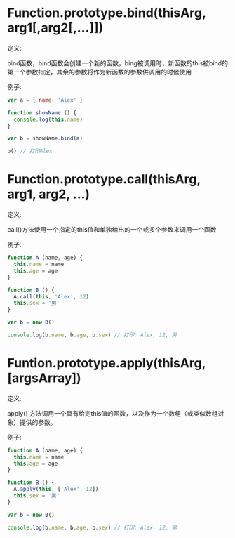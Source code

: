 # Function.prototype.bind(thisArg, arg1[,arg2[,...]])

定义:

  bind函数，bind函数会创建一个新的函数，bing被调用时，新函数的this被bind的第一个参数指定，其余的参数将作为新函数的参数供调用的时候使用

例子:

```js
var a = { name: 'Alex' }

function showName () {
  console.log(this.name)
}

var b = showName.bind(a)

b() // 打印Alex

```


# Function.prototype.call(thisArg, arg1, arg2, ...)

定义:

  call()方法使用一个指定的this值和单独给出的一个或多个参数来调用一个函数

例子:

```js
function A (name, age) {
  this.name = name
  this.age = age
}

function B () {
  A.call(this, 'Alex', 12)
  this.sex = '男'
}

var b = new B()

console.log(b.name, b.age, b.sex) // 打印: Alex, 12, 男
```

# Funtion.prototype.apply(thisArg, [argsArray])

定义:

  apply() 方法调用一个具有给定this值的函数，以及作为一个数组（或类似数组对象）提供的参数。

例子:

```js
function A (name, age) {
  this.name = name
  this.age = age
}

function B () {
  A.apply(this, ['Alex', 12])
  this.sex = '男'
}

var b = new B()

console.log(b.name, b.age, b.sex) // 打印: Alex, 12, 男
```